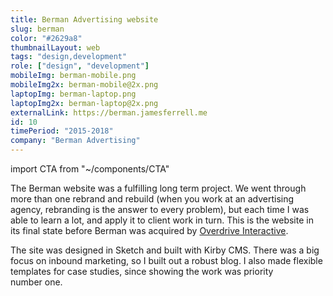 ```yaml
---
title: Berman Advertising website
slug: berman
color: "#2629a8"
thumbnailLayout: web
tags: "design,development"
role: ["design", "development"]
mobileImg: berman-mobile.png
mobileImg2x: berman-mobile@2x.png
laptopImg: berman-laptop.png
laptopImg2x: berman-laptop@2x.png
externalLink: https://berman.jamesferrell.me
id: 10
timePeriod: "2015-2018"
company: "Berman Advertising"
---
```


import CTA from "~/components/CTA"

The Berman website was a fulfilling long term project. We went through more than one rebrand and rebuild (when you work at an advertising agency, rebranding is the answer to every problem), but each time I was able to learn a lot, and apply it to client work in turn. This is the website in its final state before Berman was acquired by [Overdrive Interactive](https://www.ovrdrv.com/).

The site was designed in Sketch and built with Kirby CMS. There was a big focus on inbound marketing, so I built out a robust blog. I also made flexible templates for case studies, since showing the work was priority number one.

<CTA heading="Need a custom website?" />
